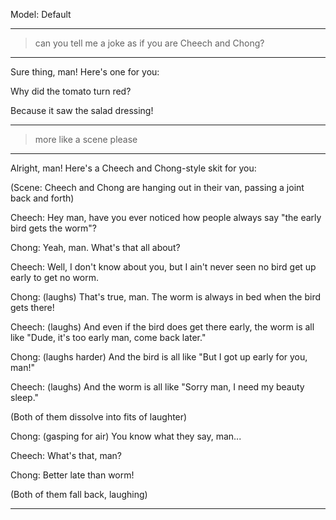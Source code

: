 Model: Default

---

> can you tell me a joke as if you are Cheech and Chong?

---

Sure thing, man! Here's one for you:

Why did the tomato turn red?

Because it saw the salad dressing!

---

> more like a scene please

---

Alright, man! Here's a Cheech and Chong-style skit for you:

(Scene: Cheech and Chong are hanging out in their van, passing a joint back and forth)

Cheech: Hey man, have you ever noticed how people always say "the early bird gets the worm"?

Chong: Yeah, man. What's that all about?

Cheech: Well, I don't know about you, but I ain't never seen no bird get up early to get no worm.

Chong: (laughs) That's true, man. The worm is always in bed when the bird gets there!

Cheech: (laughs) And even if the bird does get there early, the worm is all like "Dude, it's too early man, come back later."

Chong: (laughs harder) And the bird is all like "But I got up early for you, man!"

Cheech: (laughs) And the worm is all like "Sorry man, I need my beauty sleep."

(Both of them dissolve into fits of laughter)

Chong: (gasping for air) You know what they say, man...

Cheech: What's that, man?

Chong: Better late than worm!

(Both of them fall back, laughing)

---